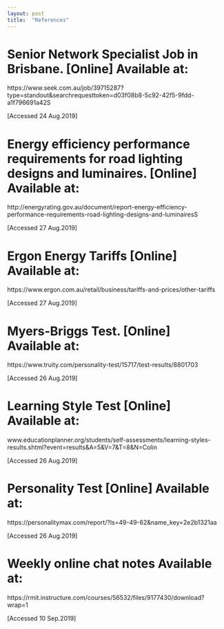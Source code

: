 ```yaml
---
layout: post
title:  "References"
---
```


<html>
<head>
<title>Assessment 1</title>
</head>
<body>
<h1>Senior Network Specialist Job in Brisbane. [Online] Available at:</h1> https://www.seek.com.au/job/39715287?type=standout&searchrequesttoken=d03f08b8-5c92-42f5-9fdd-a1f796691a42S <p>[Accessed 24 Aug.2019]</p>

<h1>Energy efficiency performance requirements for road lighting designs and luminaires. [Online] Available at:</h1>
http://energyrating.gov.au/document/report-energy-efficiency-performance-requirements-road-lighting-designs-and-luminairesS
<p>[Accessed 27 Aug.2019]</p>

<h1>Ergon Energy Tariffs [Online] Available at:</h1>
https://www.ergon.com.au/retail/business/tariffs-and-prices/other-tariffs
<p>[Accessed 27 Aug.2019]</p>

<h1>Myers-Briggs Test. [Online] Available at:</h1>https://www.truity.com/personality-test/15717/test-results/8801703
<p>[Accessed 26 Aug.2019]</p>

<h1>Learning Style Test [Online] Available at:</h1>www.educationplanner.org/students/self-assessments/learning-styles-results.shtml?event=results&A=5&V=7&T=8&N=Colin
<p>[Accessed 26 Aug.2019]</p>

<h1>Personality Test [Online] Available at:</h1>https://personalitymax.com/report/?ls=49-49-62&name_key=2e2b1321aa
<p>[Accessed 26 Aug.2019]</p>

<h1>Weekly online chat notes Available at:</h1> 
https://rmit.instructure.com/courses/56532/files/9177430/download?wrap=1
<p>[Accessed 10 Sep.2019]</p>
</body>
</html>
